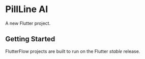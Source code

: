 # PillLine AI

A new Flutter project.

## Getting Started

FlutterFlow projects are built to run on the Flutter _stable_ release.
